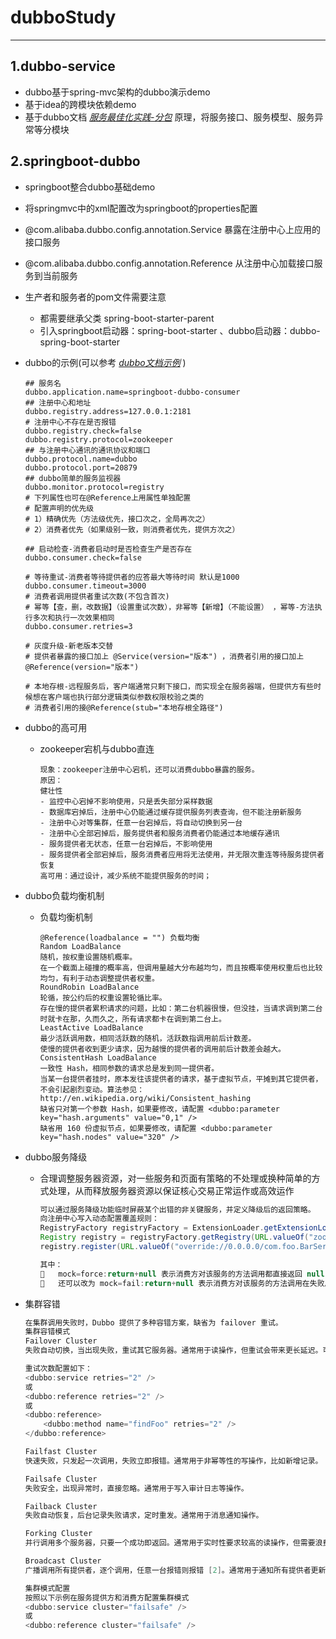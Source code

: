 # dubboStudy 

***

## 1.dubbo-service

* dubbo基于spring-mvc架构的dubbo演示demo
* 基于idea的跨模块依赖demo
* 基于dubbo文档 [*服务最佳化实践-分包*](http://dubbo.apache.org/zh-cn/docs/user/best-practice.html) 原理，将服务接口、服务模型、服务异常等分模块

## 2.springboot-dubbo

* springboot整合dubbo基础demo

* 将springmvc中的xml配置改为springboot的properties配置

* @com.alibaba.dubbo.config.annotation.Service 暴露在注册中心上应用的接口服务

* @com.alibaba.dubbo.config.annotation.Reference 从注册中心加载接口服务到当前服务

* 生产者和服务者的pom文件需要注意

  * 都需要继承父类 spring-boot-starter-parent
  * 引入springboot启动器：spring-boot-starter 、dubbo启动器：dubbo-spring-boot-starter

* dubbo的示例(可以参考 [*dubbo文档示例*](http://dubbo.apache.org/zh-cn/docs/user/demos/preflight-check.html) )

  ~~~properties
  ## 服务名
  dubbo.application.name=springboot-dubbo-consumer
  ## 注册中心和地址
  dubbo.registry.address=127.0.0.1:2181
  # 注册中心不存在是否报错
  dubbo.registry.check=false
  dubbo.registry.protocol=zookeeper
  ## 与注册中心通讯的通讯协议和端口
  dubbo.protocol.name=dubbo
  dubbo.protocol.port=20879
  ## dubbo简单的服务监视器
  dubbo.monitor.protocol=registry
  # 下列属性也可在@Reference上用属性单独配置
  # 配置声明的优先级
  # 1）精确优先（方法级优先，接口次之，全局再次之）
  # 2）消费者优先（如果级别一致，则消费者优先，提供方次之）
  
  ## 启动检查-消费者启动时是否检查生产是否存在
  dubbo.consumer.check=false
  
  # 等待重试-消费者等待提供者的应答最大等待时间 默认是1000
  dubbo.consumer.timeout=3000
  # 消费者调用提供者重试次数(不包含首次)
  # 幂等【查，删，改数据】（设置重试次数），非幂等【新增】（不能设置） ，幂等-方法执行多次和执行一次效果相同
  dubbo.consumer.retries=3
  
  # 灰度升级-新老版本交替
  # 提供者暴露的接口加上 @Service(version="版本") ，消费者引用的接口加上@Reference(version="版本")
  
  # 本地存根-远程服务后，客户端通常只剩下接口，而实现全在服务器端，但提供方有些时候想在客户端也执行部分逻辑类似参数权限校验之类的
  # 消费者引用的接@Reference(stub="本地存根全路径")
  ~~~

* dubbo的高可用

  * zookeeper宕机与dubbo直连

    ~~~properties
    现象：zookeeper注册中心宕机，还可以消费dubbo暴露的服务。
    原因：
    健壮性
    - 监控中心宕掉不影响使用，只是丢失部分采样数据
    - 数据库宕掉后，注册中心仍能通过缓存提供服务列表查询，但不能注册新服务
    - 注册中心对等集群，任意一台宕掉后，将自动切换到另一台
    - 注册中心全部宕掉后，服务提供者和服务消费者仍能通过本地缓存通讯
    - 服务提供者无状态，任意一台宕掉后，不影响使用
    - 服务提供者全部宕掉后，服务消费者应用将无法使用，并无限次重连等待服务提供者恢复
    高可用：通过设计，减少系统不能提供服务的时间；
    
    ~~~

* dubbo负载均衡机制

  * 负载均衡机制

    ~~~properties
    @Reference(loadbalance = "") 负载均衡
    Random LoadBalance
    随机，按权重设置随机概率。
    在一个截面上碰撞的概率高，但调用量越大分布越均匀，而且按概率使用权重后也比较均匀，有利于动态调整提供者权重。
    RoundRobin LoadBalance
    轮循，按公约后的权重设置轮循比率。
    存在慢的提供者累积请求的问题，比如：第二台机器很慢，但没挂，当请求调到第二台时就卡在那，久而久之，所有请求都卡在调到第二台上。
    LeastActive LoadBalance
    最少活跃调用数，相同活跃数的随机，活跃数指调用前后计数差。
    使慢的提供者收到更少请求，因为越慢的提供者的调用前后计数差会越大。
    ConsistentHash LoadBalance
    一致性 Hash，相同参数的请求总是发到同一提供者。
    当某一台提供者挂时，原本发往该提供者的请求，基于虚拟节点，平摊到其它提供者，不会引起剧烈变动。算法参见：http://en.wikipedia.org/wiki/Consistent_hashing
    缺省只对第一个参数 Hash，如果要修改，请配置 <dubbo:parameter key="hash.arguments" value="0,1" />
    缺省用 160 份虚拟节点，如果要修改，请配置 <dubbo:parameter key="hash.nodes" value="320" />
    
    ~~~

* dubbo服务降级

  * 合理调整服务器资源，对一些服务和页面有策略的不处理或换种简单的方式处理，从而释放服务器资源以保证核心交易正常运作或高效运作
  
    ~~~java
    可以通过服务降级功能临时屏蔽某个出错的非关键服务，并定义降级后的返回策略。
    向注册中心写入动态配置覆盖规则：
    RegistryFactory registryFactory = ExtensionLoader.getExtensionLoader(RegistryFactory.class).getAdaptiveExtension();
    Registry registry = registryFactory.getRegistry(URL.valueOf("zookeeper://10.20.153.10:2181"));
    registry.register(URL.valueOf("override://0.0.0.0/com.foo.BarService?category=configurators&dynamic=false&application=foo&mock=force:return+null"));
    
    其中：
    	mock=force:return+null 表示消费方对该服务的方法调用都直接返回 null 值，不发起远程调用。用来屏蔽不重要服务不可用时对调用方的影响。
    	还可以改为 mock=fail:return+null 表示消费方对该服务的方法调用在失败后，再返回 null 值，不抛异常。用来容忍不重要服务不稳定时对调用方的影响。
    
    ~~~

* 集群容错

  ~~~java
  在集群调用失败时，Dubbo 提供了多种容错方案，缺省为 failover 重试。
  集群容错模式
  Failover Cluster
  失败自动切换，当出现失败，重试其它服务器。通常用于读操作，但重试会带来更长延迟。可通过 retries="2" 来设置重试次数(不含第一次)。
  
  重试次数配置如下：
  <dubbo:service retries="2" />
  或
  <dubbo:reference retries="2" />
  或
  <dubbo:reference>
      <dubbo:method name="findFoo" retries="2" />
  </dubbo:reference>
  
  Failfast Cluster
  快速失败，只发起一次调用，失败立即报错。通常用于非幂等性的写操作，比如新增记录。
  
  Failsafe Cluster
  失败安全，出现异常时，直接忽略。通常用于写入审计日志等操作。
  
  Failback Cluster
  失败自动恢复，后台记录失败请求，定时重发。通常用于消息通知操作。
  
  Forking Cluster
  并行调用多个服务器，只要一个成功即返回。通常用于实时性要求较高的读操作，但需要浪费更多服务资源。可通过 forks="2" 来设置最大并行数。
  
  Broadcast Cluster
  广播调用所有提供者，逐个调用，任意一台报错则报错 [2]。通常用于通知所有提供者更新缓存或日志等本地资源信息。
  
  集群模式配置
  按照以下示例在服务提供方和消费方配置集群模式
  <dubbo:service cluster="failsafe" />
  或
  <dubbo:reference cluster="failsafe" />
  
  ~~~

  